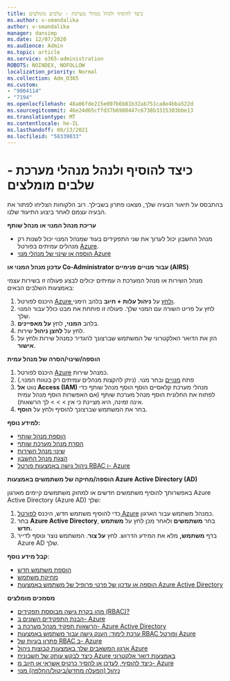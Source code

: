 ```yaml
---
title: כיצד להוסיף ולנהל מנהלי מערכת - שלבים מומלצים
ms.author: v-smandalika
author: v-smandalika
manager: dansimp
ms.date: 12/07/2020
ms.audience: Admin
ms.topic: article
ms.service: o365-administration
ROBOTS: NOINDEX, NOFOLLOW
localization_priority: Normal
ms.collection: Adm_O365
ms.custom:
- "9004114"
- "7194"
ms.openlocfilehash: 48a06fde215e007b6b81b32ab751ca8e4bba522d
ms.sourcegitcommit: 46e24d65cffd37b6988447c6738b3315303bbe13
ms.translationtype: MT
ms.contentlocale: he-IL
ms.lasthandoff: 08/13/2021
ms.locfileid: "58339033"
---
```

# <a name="how-to-add-and-manage-administrators---recommended-steps"></a>כיצד להוסיף ולנהל מנהלי מערכת - שלבים מומלצים

בהתבסס על תיאור הבעיה שלך, מצאנו פתרון בשבילך. רוב הלקוחות הצליחו לפתור את הבעיה עצמם לאחר ביצוע התיעוד שלנו.

**עריכת מנהל המנוי או מנהל שותף**

- מנהל החשבון יכול לערוך את שני התפקידים בעוד שמנהל המנוי יכול לשנות רק מנהלים עמיתים בפורטל [Azure](https://ms.portal.azure.com/#home).
- [הוספה או שינוי של מנהלי מנוי Azure](https://docs.microsoft.com/azure/cost-management-billing/manage/add-change-subscription-administrator)

**עדכון מנהל המנוי או Co-Administrator עבור מנויים פנימיים (AIRS)**

מנהל השירות או מנהל המערכת ה עמיתים יכולים לבצע פעולה זו בשירות עצמי באמצעות השלבים הבאים:

1. היכנס לפורטל [Azure ולחץ](https://ms.portal.azure.com/#home) על **ניהול עלות + חיוב** בלהב הימני.
2. לחץ על פריט השורה עם המנוי שלך. פעולה זו פותחת את מבט כולל עבור המנוי שלך.
3. בלהב **המנוי,** לחץ **על מאפיינים**. 
4. לחץ על **לחצן ניהול** שירות.
5. הזן את הדואר האלקטרוני של המשתמש שברצונך להגדיר כמנהל שירות ולחץ על **אישור**.

**הוספה/שינוי/הסרה של מנהל עמית**

1. היכנס לפורטל [Azure](https://ms.portal.azure.com/#home) כמנהל שירות.
2. פתח [מנויים](https://ms.portal.azure.com/#blade/Microsoft_Azure_Billing/SubscriptionsBlade) ובחר מנוי. (ניתן להקצות מנהלים עמיתים רק בטווח המנוי.)
3. נווט **אל Access (IAM)** מנהלי מערכת קלאסיים הוסף הוסף מנהל שותף כדי לפתוח את החלונית הוסף מנהל מערכת שותף (אם האפשרות הוסף מנהל עמית אינה זמינה, היא מציינת כי אין  >    >    >   לך הרשאות). 
4. בחר את המשתמש שברצונך להוסיף ולחץ על **הוסף**.

**למידע נוסף:**
- [הוספת מנהל שותף](https://docs.microsoft.com/azure/role-based-access-control/classic-administrators)
- [הסרת מנהל מערכת שותף](https://docs.microsoft.com/azure/role-based-access-control/classic-administrators)
- [שינוי מנהל השירות](https://docs.microsoft.com/azure/role-based-access-control/classic-administrators)
- [הצגת מנהל החשבון](https://docs.microsoft.com/azure/role-based-access-control/classic-administrators)
- [ניהול גישה באמצעות פורטל RBAC ו- Azure](https://docs.microsoft.com/azure/role-based-access-control/role-assignments-portal)

**הוספה/מחיקה של משתמשים באמצעות Azure Active Directory (AD)**

באפשרותך להוסיף משתמשים חדשים או למחוק משתמשים קיימים מארגון Azure Active Directory (Azure AD) שלך:

1. כדי להוסיף משתמש חדש, היכנס [לפורטל Azure](https://ms.portal.azure.com/#home) כמנהל משתמש עבור הארגון.
2. בחר **Azure Active Directory**, בחר **משתמשים** ולאחר מכן לחץ על **משתמש חדש.**
3. בדף **משתמש,** מלא את המידע הדרוש. לחץ **על צור**. המשתמש נוצר ונוסף לדייר Azure AD שלך.

**קבל מידע נוסף**:

- [הוספת משתמש חדש](https://docs.microsoft.com/azure/active-directory/fundamentals/add-users-azure-active-directory)
- [מחיקת משתמש](https://docs.microsoft.com/azure/active-directory/fundamentals/add-users-azure-active-directory)
- [הוספה או עדכון של פרטי פרופיל של משתמש באמצעות Azure Active Directory](https://docs.microsoft.com/azure/active-directory/fundamentals/active-directory-users-profile-azure-portal)

**מסמכים מומלצים**

- [מהו בקרת גישה מבוססת תפקידים (RBAC)?](https://docs.microsoft.com/azure/role-based-access-control/overview)
- [הבנת התפקידים השונים ב- Azure](https://docs.microsoft.com/azure/role-based-access-control/rbac-and-directory-admin-roles)
- [הרשאות תפקיד מנהל מערכת ב- Azure Active Directory](https://docs.microsoft.com/azure/active-directory/roles/permissions-reference)
- [ערכת לימוד: הענק גישה עבור משתמש באמצעות RBAC ופורטל Azure](https://docs.microsoft.com/azure/role-based-access-control/quickstart-assign-role-user-portal)
- [פתרון בעיות של RBAC ב- Azure](https://docs.microsoft.com/azure/role-based-access-control/troubleshooting)
- [ארגון המשאבים שלך באמצעות קבוצות ניהול Azure](https://docs.microsoft.com/azure/governance/management-groups/overview)
- [כיצד לבקש עותק של חשבונית Azure באמצעות דואר אלקטרוני](https://azure.microsoft.com/blog/azure-email-invoices/)
- [כיצד להוסיף, לעדכן או להסיר כרטיס אשראי או חיוב מ- Azure](https://docs.microsoft.com/azure/cost-management-billing/manage/change-credit-card)
- [ניהול (הפעלה מחדש/ביטול/החלפה) מנוי](https://docs.microsoft.com/azure/cost-management-billing/manage/subscription-disabled)



